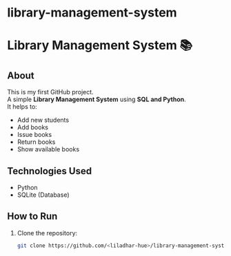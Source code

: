# library-management-system
# Library Management System 📚

## About
This is my first GitHub project.  
A simple **Library Management System** using **SQL and Python**.  
It helps to:
- Add new students
- Add books
- Issue books
- Return books
- Show available books

## Technologies Used
- Python
- SQLite (Database)

## How to Run
1. Clone the repository:
   ```bash
   git clone https://github.com/<liladhar-hue>/library-management-system.git
